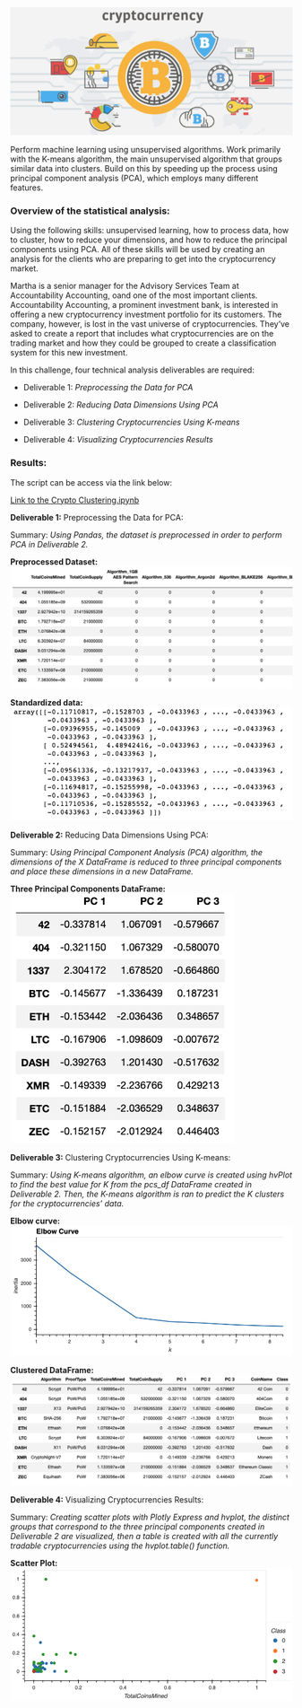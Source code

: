![](./Photos/pic1.png)

Perform machine learning using unsupervised algorithms. Work primarily with the K-means algorithm, the main unsupervised algorithm that groups similar data into clusters. Build on this by speeding up the process using principal component analysis (PCA), which employs many different features.

### Overview of the statistical analysis:

Using the following skills: unsupervised learning, how to process data, how to cluster, how to reduce your dimensions, and how to reduce the principal components using PCA. All of these skills will be used by creating an analysis for the clients who are preparing to get into the cryptocurrency market.

Martha is a senior manager for the Advisory Services Team at Accountability Accounting, oand one of the most important clients. Accountability Accounting, a prominent investment bank, is interested in offering a new cryptocurrency investment portfolio for its customers. The company, however, is lost in the vast universe of cryptocurrencies. They’ve asked to create a report that includes what cryptocurrencies are on the trading market and how they could be grouped to create a classification system for this new investment.


In this challenge, four technical analysis deliverables are required:

- Deliverable 1: *Preprocessing the Data for PCA*

- Deliverable 2: *Reducing Data Dimensions Using PCA*

- Deliverable 3: *Clustering Cryptocurrencies Using K-means*

- Deliverable 4: *Visualizing Cryptocurrencies Results*

### Results:

The script can be access via the link below:

[Link to the Crypto Clustering.ipynb](https://github.com/jsaltmd/Cryptocurrencies/blob/main/crypto_clustering.ipynb)

**Deliverable 1:** Preprocessing the Data for PCA:

Summary: *Using Pandas, the dataset is preprocessed in order to perform PCA in Deliverable 2.* 

**Preprocessed Dataset:**
![](./Photos/pic7.png)

**Standardized data:**
![](./Photos/pic8.png)

**Deliverable 2:** Reducing Data Dimensions Using PCA:

Summary: *Using Principal Component Analysis (PCA) algorithm, the dimensions of the X DataFrame is reduced to three principal components and place these dimensions in a new DataFrame.*

**Three Principal Components DataFrame:**
![](./Photos/pic6.png)

**Deliverable 3:** Clustering Cryptocurrencies Using K-means:

Summary: *Using K-means algorithm, an elbow curve is created using hvPlot to find the best value for K from the pcs_df DataFrame created in Deliverable 2. Then, the K-means algorithm is ran to predict the K clusters for the cryptocurrencies’ data.*

**Elbow curve:**
![](./Photos/pic4.png)

**Clustered DataFrame:**
![](./Photos/pic5.png)

**Deliverable 4:** Visualizing Cryptocurrencies Results:

Summary: *Creating scatter plots with Plotly Express and hvplot, the distinct groups that correspond to the three principal components created in Deliverable 2 are visualized, then a table is created with all the currently tradable cryptocurrencies using the hvplot.table() function.*

**Scatter Plot:**
![](./Photos/pic3.png)

